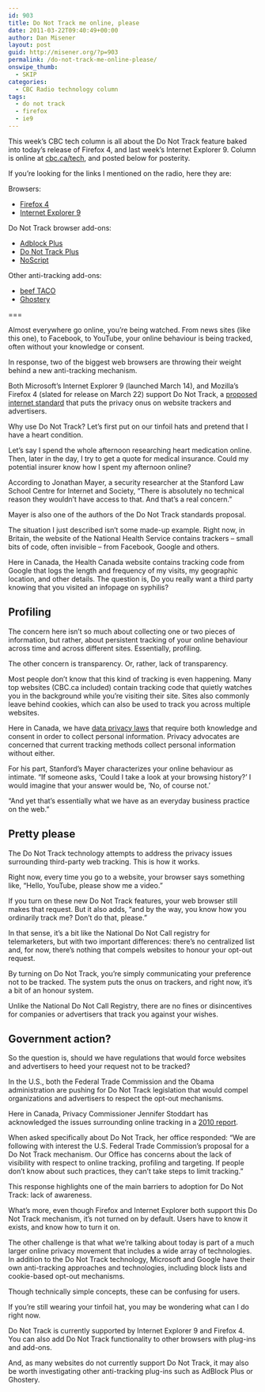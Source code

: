 ```yaml
---
id: 903
title: Do Not Track me online, please
date: 2011-03-22T09:40:49+00:00
author: Dan Misener
layout: post
guid: http://misener.org/?p=903
permalink: /do-not-track-me-online-please/
onswipe_thumb:
  - SKIP
categories:
  - CBC Radio technology column
tags:
  - do not track
  - firefox
  - ie9
---
```

This week&#8217;s CBC tech column is all about the Do Not Track feature baked into today&#8217;s release of Firefox 4, and last week&#8217;s Internet Explorer 9. Column is online at [cbc.ca/tech](http://cbc.ca/tech/), and posted below for posterity.

If you&#8217;re looking for the links I mentioned on the radio, here they are:

Browsers:

  * [Firefox 4](http://www.mozilla.com/en-US/firefox/)
  * [Internet Explorer 9](http://microsoft.com/ie9)

Do Not Track browser add-ons:

  * [Adblock Plus](http://adblockplus.org/)
  * [Do Not Track Plus](http://www.abine.com/dnt/)
  * [NoScript](http://noscript.net/)

Other anti-tracking add-ons:

  * [beef TACO](https://addons.mozilla.org/en-us/firefox/addon/beef-taco-targeted-advertising/)
  * [Ghostery](http://www.ghostery.com/)

===

Almost everywhere go online, you&#8217;re being watched. From news sites (like this one), to Facebook, to YouTube, your online behaviour is being tracked, often without your knowledge or consent.

In response, two of the biggest web browsers are throwing their weight behind a new anti-tracking mechanism.

Both Microsoft&#8217;s Internet Explorer 9 (launched March 14), and Mozilla&#8217;s Firefox 4 (slated for release on March 22) support Do Not Track, a [proposed internet standard](http://datatracker.ietf.org/doc/draft-mayer-do-not-track/) that puts the privacy onus on website trackers and advertisers.

Why use Do Not Track? Let&#8217;s first put on our tinfoil hats and pretend that I have a heart condition.

Let&#8217;s say I spend the whole afternoon researching heart medication online. Then, later in the day, I try to get a quote for medical insurance. Could my potential insurer know how I spent my afternoon online?

According to Jonathan Mayer, a security researcher at the Stanford Law School Centre for Internet and Society, &#8220;There is absolutely no technical reason they wouldn&#8217;t have access to that. And that&#8217;s a real concern.&#8221;

Mayer is also one of the authors of the Do Not Track standards proposal.

The situation I just described isn&#8217;t some made-up example. Right now, in Britain, the website of the National Health Service contains trackers – small bits of code, often invisible – from Facebook, Google and others.

Here in Canada, the Health Canada website contains tracking code from Google that logs the length and frequency of my visits, my geographic location, and other details. The question is, Do you really want a third party knowing that you visited an infopage on syphilis?

## Profiling

The concern here isn&#8217;t so much about collecting one or two pieces of information, but rather, about persistent tracking of your online behaviour across time and across different sites. Essentially, profiling.

The other concern is transparency. Or, rather, lack of transparency.

Most people don&#8217;t know that this kind of tracking is even happening. Many top websites (CBC.ca included) contain tracking code that quietly watches you in the background while you’re visiting their site. Sites also commonly leave behind cookies, which can also be used to track you across multiple websites.

Here in Canada, we have [data privacy laws](http://www.priv.gc.ca/leg_c/leg_c_p_e.cfm) that require both knowledge and consent in order to collect personal information. Privacy advocates are concerned that current tracking methods collect personal information without either.

For his part, Stanford&#8217;s Mayer characterizes your online behaviour as intimate. &#8220;If someone asks, &#8216;Could I take a look at your browsing history?&#8217; I would imagine that your answer would be, &#8216;No, of course not.&#8217;

&#8220;And yet that&#8217;s essentially what we have as an everyday business practice on the web.&#8221;

## Pretty please

The Do Not Track technology attempts to address the privacy issues surrounding third-party web tracking. This is how it works.

Right now, every time you go to a website, your browser says something like, &#8220;Hello, YouTube, please show me a video.&#8221;

If you turn on these new Do Not Track features, your web browser still makes that request. But it also adds, &#8220;and by the way, you know how you ordinarily track me? Don&#8217;t do that, please.&#8221;

In that sense, it&#8217;s a bit like the National Do Not Call registry for telemarketers, but with two important differences: there&#8217;s no centralized list and, for now, there&#8217;s nothing that compels websites to honour your opt-out request.

By turning on Do Not Track, you&#8217;re simply communicating your preference not to be tracked. The system puts the onus on trackers, and right now, it&#8217;s a bit of an honour system.

Unlike the National Do Not Call Registry, there are no fines or disincentives for companies or advertisers that track you against your wishes.

## Government action?

So the question is, should we have regulations that would force websites and advertisers to heed your request not to be tracked?

In the U.S., both the Federal Trade Commission and the Obama administration are pushing for Do Not Track legislation that would compel organizations and advertisers to respect the opt-out mechanisms.

Here in Canada, Privacy Commissioner Jennifer Stoddart has acknowledged the issues surrounding online tracking in a [2010 report](http://www.priv.gc.ca/resource/consultations/report_2010_e.cfm).

When asked specifically about Do Not Track, her office responded: &#8220;We are following with interest the U.S. Federal Trade Commission&#8217;s proposal for a Do Not Track mechanism. Our Office has concerns about the lack of visibility with respect to online tracking, profiling and targeting. If people don&#8217;t know about such practices, they can&#8217;t take steps to limit tracking.&#8221;

This response highlights one of the main barriers to adoption for Do Not Track: lack of awareness.

What&#8217;s more, even though Firefox and Internet Explorer both support this Do Not Track mechanism, it&#8217;s not turned on by default. Users have to know it exists, and know how to turn it on.

The other challenge is that what we&#8217;re talking about today is part of a much larger online privacy movement that includes a wide array of technologies. In addition to the Do Not Track technology, Microsoft and Google have their own anti-tracking approaches and technologies, including block lists and cookie-based opt-out mechanisms.

Though technically simple concepts, these can be confusing for users.

If you&#8217;re still wearing your tinfoil hat, you may be wondering what can I do right now.

Do Not Track is currently supported by Internet Explorer 9 and Firefox 4. You can also add Do Not Track functionality to other browsers with plug-ins and add-ons.

And, as many websites do not currently support Do Not Track, it may also be worth investigating other anti-tracking plug-ins such as AdBlock Plus or Ghostery.